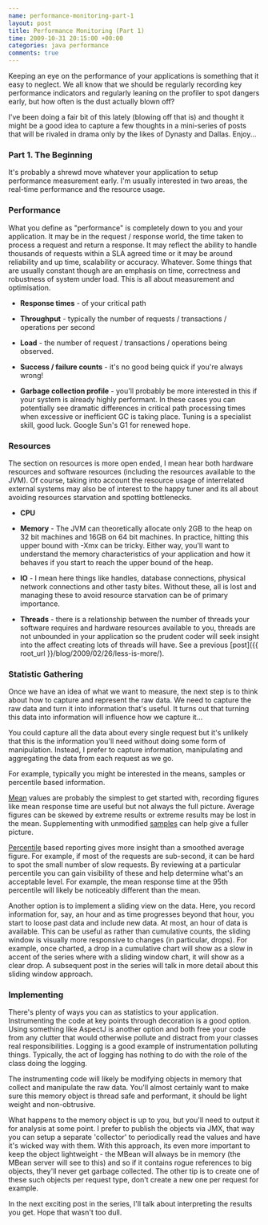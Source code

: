 ```yaml
---
name: performance-monitoring-part-1
layout: post
title: Performance Monitoring (Part 1)
time: 2009-10-31 20:15:00 +00:00
categories: java performance
comments: true
---
```


Keeping an eye on the performance of your applications is something that it easy to neglect. We all know that we should be regularly recording key performance indicators and regularly leaning on the profiler to spot dangers early, but how often is the dust actually blown off?
  
I've been doing a fair bit of this lately (blowing off that is) and thought it
might be a good idea to capture a few thoughts in a mini-series of posts that
will be rivaled in drama only by the likes of Dynasty and Dallas. Enjoy...

<!-- more -->
  
### Part 1. The Beginning

  
It's probably a shrewd move whatever your application to setup performance
measurement early. I'm usually interested in two areas, the real-time
performance and the resource usage.

  

### Performance

  
What you define as "performance" is completely down to you and your
application. It may be in the request / response world, the time taken to
process a request and return a response. It may reflect the ability to handle
thousands of requests within a SLA agreed time or it may be around reliability
and up time, scalability or accuracy. Whatever. Some things that are usually
constant though are an emphasis on time, correctness and robustness of system
under load. This is all about measurement and optimisation.

  

  * __Response times__ - of your critical path

  * __Throughput__ - typically the number of requests / transactions / operations per second

  * __Load__ - the number of request / transactions / operations being observed.

  * __Success / failure counts__ - it's no good being quick if you're always wrong!

  * __Garbage collection profile__ - you'll probably be more interested in this if your system is already highly performant. In these cases you can potentially see dramatic differences in critical path processing times when excessive or inefficient GC is taking place. Tuning is a specialist skill, good luck. Google Sun's G1 for renewed hope.
  

### Resources

  
The section on resources is more open ended, I mean hear both hardware
resources and software resources (including the resources available to the
JVM). Of course, taking into account the resource usage of interrelated
external systems may also be of interest to the happy tuner and its all about
avoiding resources starvation and spotting bottlenecks.

  * __CPU__

  * __Memory__ - The JVM can theoretically allocate only 2GB to the heap on 32 bit machines and 16GB on 64 bit machines. In practice, hitting this upper bound with -Xmx can be tricky. Either way, you'll want to understand the memory characteristics of your application and how it behaves if you start to reach the upper bound of the heap.

  * __IO__ - I mean here things like handles, database connections, physical network connections and other tasty bites. Without these, all is lost and managing these to avoid resource starvation can be of primary importance.

  * __Threads__ - there is a relationship between the number of threads your software requires and hardware resources available to you, threads are not unbounded in your application so the prudent coder will seek insight into the affect creating lots of threads will have. See a previous [post]({{ root_url }}/blog/2009/02/26/less-is-more/).
  

### Statistic Gathering

  
Once we have an idea of what we want to measure, the next step is to think
about how to capture and represent the raw data. We need to capture the raw
data and turn it into information that's useful. It turns out that turning
this data into information will influence how we capture it...

  
You could capture all the data about every single request but it's unlikely
that this is the information you'll need without doing some form of
manipulation. Instead, I prefer to capture information, manipulating and
aggregating the data from each request as we go.

  
For example, typically you might be interested in the means, samples or
percentile based information.

  
[Mean](http://en.wikipedia.org/wiki/Arithmetic_mean) values are probably the
simplest to get started with, recording figures like mean response time are
useful but not always the full picture. Average figures can be skewed by
extreme results or extreme results may be lost in the mean. Supplementing with
unmodified [samples](http://en.wikipedia.org/wiki/Sample_%28statistics%29) can
help give a fuller picture.

  
[Percentile](http://en.wikipedia.org/wiki/Percentile_rank) based reporting
gives more insight than a smoothed average figure. For example, if most of the
requests are sub-second, it can be hard to spot the small number of slow
requests. By reviewing at a particular percentile you can gain visibility of
these and help determine what's an acceptable level. For example, the mean
response time at the 95th percentile will likely be noticeably different than
the mean.

  
Another option is to implement a sliding view on the data. Here, you record
information for, say, an hour and as time progresses beyond that hour, you
start to loose past data and include new data. At most, an hour of data is
available. This can be useful as rather than cumulative counts, the sliding
window is visually more responsive to changes (in particular, drops). For
example, once charted, a drop in a cumulative chart will show as a slow in
accent of the series where with a sliding window chart, it will show as a
clear drop. A subsequent post in the series will talk in more detail about
this sliding window approach.

  

### Implementing

  
There's plenty of ways you can as statistics to your application.
Instrumenting the code at key points through decoration is a good option.
Using something like AspectJ is another option and both free your code from
any clutter that would otherwise pollute and distract from your classes real
responsibilities. Logging is a good example of instrumentation polluting
things. Typically, the act of logging has nothing to do with the role of the
class doing the logging.

  
The instrumenting code will likely be modifying objects in memory that collect
and manipulate the raw data. You'll almost certainly want to make sure this
memory object is thread safe and performant, it should be light weight and
non-obtrusive.

  
What happens to the memory object is up to you, but you'll need to output it
for analysis at some point. I prefer to publish the objects via JMX, that way
you can setup a separate 'collector' to periodically read the values and have
it's wicked way with them. With this approach, its even more important to keep
the object lightweight - the MBean will always be in memory (the MBean server
will see to this) and so if it contains rogue references to big objects,
they'll never get garbage collected. The other tip is to create one of these
such objects per request type, don't create a new one per request for example.

  
In the next exciting post in the series, I'll talk about interpreting the
results you get. Hope that wasn't too dull.

  


